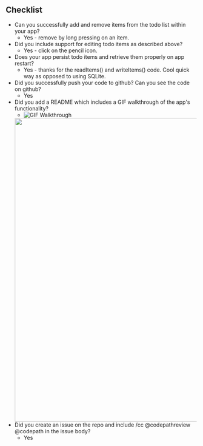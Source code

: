 
Checklist
---------
* Can you successfully add and remove items from the todo list within your app?
  * Yes - remove by long pressing on an item.
* Did you include support for editing todo items as described above?
  * Yes - click on the pencil icon.
* Does your app persist todo items and retrieve them properly on app restart?
  * Yes - thanks for the readItems() and writeItems() code. Cool quick way as opposed to using SQLite.
* Did you successfully push your code to github? Can you see the code on github?
  * Yes
* Did you add a README which includes a GIF walkthrough of the app's functionality?
  * ![GIF Walkthrough](tewdew.gif)
  <img src=tewdew.gif width=500 height=800/>
* Did you create an issue on the repo and include /cc @codepathreview @codepath in the issue body?
  * Yes


